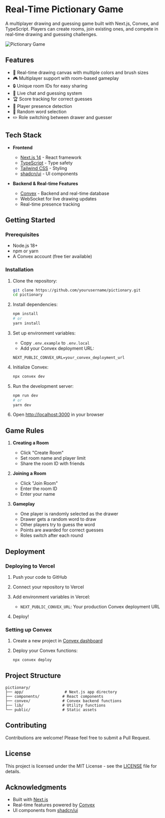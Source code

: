 # Real-Time Pictionary Game

A multiplayer drawing and guessing game built with Next.js, Convex, and TypeScript. Players can create rooms, join existing ones, and compete in real-time drawing and guessing challenges.

![Pictionary Game](public/preview.png)

## Features

- 🎨 Real-time drawing canvas with multiple colors and brush sizes
- 🎮 Multiplayer support with room-based gameplay
- 🔒 Unique room IDs for easy sharing
- 💬 Live chat and guessing system
- 🏆 Score tracking for correct guesses
- 👥 Player presence detection
- 🎲 Random word selection
- ✏️ Role switching between drawer and guesser

## Tech Stack

- **Frontend**

  - [Next.js 14](https://nextjs.org/) - React framework
  - [TypeScript](https://www.typescriptlang.org/) - Type safety
  - [Tailwind CSS](https://tailwindcss.com/) - Styling
  - [shadcn/ui](https://ui.shadcn.com/) - UI components
- **Backend & Real-time Features**

  - [Convex](https://www.convex.dev/) - Backend and real-time database
  - WebSocket for live drawing updates
  - Real-time presence tracking

## Getting Started

### Prerequisites

- Node.js 18+
- npm or yarn
- A Convex account (free tier available)

### Installation

1. Clone the repository:

   ```bash
   git clone https://github.com/yourusername/pictionary.git
   cd pictionary
   ```
2. Install dependencies:

   ```bash
   npm install
   # or
   yarn install
   ```
3. Set up environment variables:

   - Copy `.env.example` to `.env.local`
   - Add your Convex deployment URL:

   ```
   NEXT_PUBLIC_CONVEX_URL=your_convex_deployment_url
   ```
4. Initialize Convex:

   ```bash
   npx convex dev
   ```
5. Run the development server:

   ```bash
   npm run dev
   # or
   yarn dev
   ```
6. Open [http://localhost:3000](http://localhost:3000) in your browser

## Game Rules

1. **Creating a Room**

   - Click "Create Room"
   - Set room name and player limit
   - Share the room ID with friends
2. **Joining a Room**

   - Click "Join Room"
   - Enter the room ID
   - Enter your name
3. **Gameplay**

   - One player is randomly selected as the drawer
   - Drawer gets a random word to draw
   - Other players try to guess the word
   - Points are awarded for correct guesses
   - Roles switch after each round

## Deployment

### Deploying to Vercel

1. Push your code to GitHub
2. Connect your repository to Vercel
3. Add environment variables in Vercel:

   - `NEXT_PUBLIC_CONVEX_URL`: Your production Convex deployment URL
4. Deploy!

### Setting up Convex

1. Create a new project in [Convex dashboard](https://dashboard.convex.dev)
2. Deploy your Convex functions:

   ```bash
   npx convex deploy
   ```

## Project Structure

```
pictionary/
├── app/                  # Next.js app directory
├── components/          # React components
├── convex/              # Convex backend functions
├── lib/                 # Utility functions
└── public/              # Static assets
```

## Contributing

Contributions are welcome! Please feel free to submit a Pull Request.

## License

This project is licensed under the MIT License - see the [LICENSE](LICENSE) file for details.

## Acknowledgments

- Built with [Next.js](https://nextjs.org/)
- Real-time features powered by [Convex](https://www.convex.dev/)
- UI components from [shadcn/ui](https://ui.shadcn.com/)
